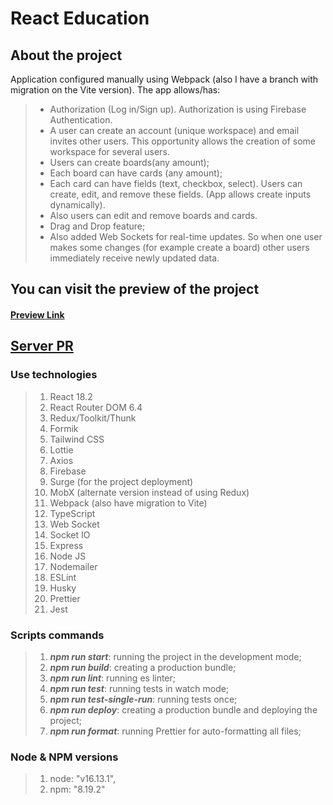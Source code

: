 # React Education

## About the project
Application configured manually using Webpack (also I have a branch with migration on the Vite version). The app allows/has:
>- Authorization (Log in/Sign up). Authorization is using Firebase Authentication.
>- A user can create an account (unique workspace) and email invites other users. This opportunity allows the creation of some workspace for several users.
>- Users can create boards(any amount);
>- Each board can have cards (any amount);
>- Each card can have fields (text, checkbox, select). Users can create, edit, and remove these fields. (App allows create inputs dynamically).
>- Also users can edit and remove boards and cards.
>- Drag and Drop feature;
>- Also added Web Sockets for real-time updates. So when one user makes some changes (for example create a board) other users immediately receive newly updated data. 

## You can visit the preview of the project
#### [**Preview Link**](https://pointless-humor.surge.sh/)

## [**Server PR**](https://github.com/sergei-trofimov/boards-pet-server)


### **Use technologies**
>1. React 18.2
>2. React Router DOM 6.4
>3. Redux/Toolkit/Thunk
>4. Formik
>5. Tailwind CSS
>6. Lottie
>7. Axios
>8. Firebase
>9. Surge (for the project deployment)
>10. MobX (alternate version instead of using Redux)
>11. Webpack (also have migration to Vite)
>12. TypeScript
>13. Web Socket
>14. Socket IO
>15. Express
>16. Node JS
>17. Nodemailer
>18. ESLint
>19. Husky
>20. Prettier
>21. Jest

### **Scripts commands**
>1. ***npm run start***: running the project in the development mode;
>2. ***npm run build***: creating a production bundle;
>3. ***npm run lint***: running es linter;
>4. ***npm run test***: running tests in watch mode;
>5. ***npm run test-single-run***: running tests once;
>6. ***npm run deploy***: creating a production bundle and deploying the project;
>7. ***npm run format***: running Prettier for auto-formatting all files;

### **Node & NPM versions**
>1. node: "v16.13.1",
>2. npm: "8.19.2"
